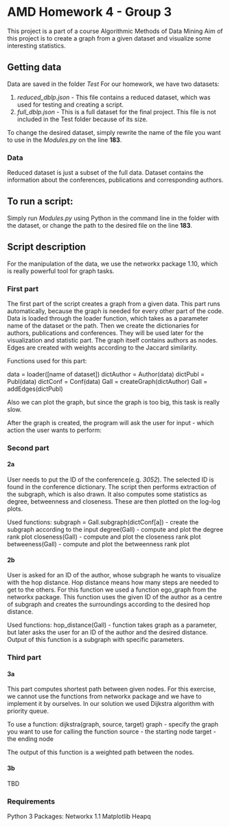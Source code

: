 # AMD Homework 4 - Group 3

This project is a part of a course Algorithmic Methods of Data Mining
Aim of this project is to create a graph from a given dataset and visualize some interesting statistics. 

## Getting data

Data are saved in the folder *Test*
For our homework, we have two datasets:
1. *reduced_dblp.json* - This file contains a reduced dataset, which was used for testing and creating a script.
2. *full_dblp.json* - This is a full dataset for the final project. This file is not included in the Test folder because of its size.

To change the desired dataset, simply rewrite the name of the file you want to use in the *Modules.py* on the line **183**.
### Data

Reduced dataset is just a subset of the full data. Dataset contains the information about the conferences, publications and corresponding authors.

## To run a script:
	
Simply run *Modules.py* using Python in the command line in the folder with the dataset, or change the path to the desired file on the line **183**.

## Script description

For the manipulation of the data, we use the networkx package 1.10, which is really powerful tool for graph tasks.

### First part

The first part of the script creates a graph from a given data. This part runs automatically, because the graph is needed for every other part of the code.
Data is loaded through the loader function, which takes as a parameter name of the dataset or the path. Then we create the dictionaries for authors, publications and conferences.
They will be used later for the visualization and statistic part.
The graph itself contains authors as nodes. Edges are created with weights according to the Jaccard similarity.

Functions used for this part:

data = loader([name of dataset])
dictAuthor = Author(data)
dictPubl = Publ(data)
dictConf = Conf(data)
Gall = createGraph(dictAuthor)
Gall = addEdges(dictPubl)

Also we can plot the graph, but since the graph is too big, this task is really slow. 

After the graph is created, the program will ask the user for input - which action the user wants to perform:
	
### Second part

#### 2a 

User needs to put the ID of the conference(e.g. *3052*). The selected ID is found in the conference dictionary. The script then performs extraction of the subgraph, which is also drawn.
It also computes some statistics as degree, betweenness and closeness. These are then plotted on the log-log plots.

Used functions:
subgraph = Gall.subgraph(dictConf[a]) - create the subgraph according to the input
degree(Gall) - compute and plot the degree rank plot
closeness(Gall) - compute and plot the closeness rank plot
betweeness(Gall) - compute and plot the betweenness rank plot

#### 2b

User is asked for an ID of the author, whose subgraph he wants to visualize with the hop distance. Hop distance means how many steps are needed to get to the others.
For this function we used a function ego_graph from the networkx package. This function uses the given ID of the author as a centre of subgraph and creates the surroundings according to the desired hop distance.

Used functions:
hop_distance(Gall) - function takes graph as a parameter, but later asks the user for an ID of the author and the desired distance.
Output of this function is a subgraph with specific parameters. 

### Third part

#### 3a

This part computes shortest path between given nodes. For this exercise, we cannot use the functions from networkx package and we have to implement it by ourselves. 
In our solution we used Dijkstra algorithm with priority queue. 

To use a function: 
dijkstra(graph, source, target)
graph - specify the graph you want to use for calling the function
source - the starting node
target - the ending node

The output of this function is a weighted path between the nodes.


#### 3b

TBD


### Requirements

Python 3
Packages:
Networkx 1.1
Matplotlib
Heapq
